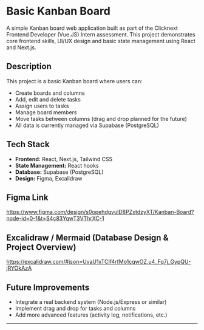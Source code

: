 # Basic Kanban Board

A simple Kanban board web application built as part of the Clicknext Frontend Developer (Vue.JS) Intern assessment. This project demonstrates core frontend skills, UI/UX design and basic state management using React and Next.js.

## Description
This project is a basic Kanban board where users can:
- Create boards and columns
- Add, edit and delete tasks
- Assign users to tasks
- Manage board members
- Move tasks between columns (drag and drop planned for the future)
- All data is currently managed via Supabase (PostgreSQL)

## Tech Stack
- **Frontend:** React, Next.js, Tailwind CSS
- **State Management:** React hooks
- **Database:** Supabase (PostgreSQL)
- **Design:** Figma, Excalidraw

## Figma Link
https://www.figma.com/design/s0opehdgvulD8PZxtdzyXT/Kanban-Board?node-id=0-1&t=S4c83YqwT3VThrXC-1

## Excalidraw / Mermaid (Database Design & Project Overview)
https://excalidraw.com/#json=UvaU1xTCIf4rfMo1cqwOZ,u4_Fq7j_GypQU-jRYOkAzA

## Future Improvements
- Integrate a real backend system (Node.js/Express or similar)
- Implement drag and drop for tasks and columns
- Add more advanced features (activity log, notifications, etc.)

---
